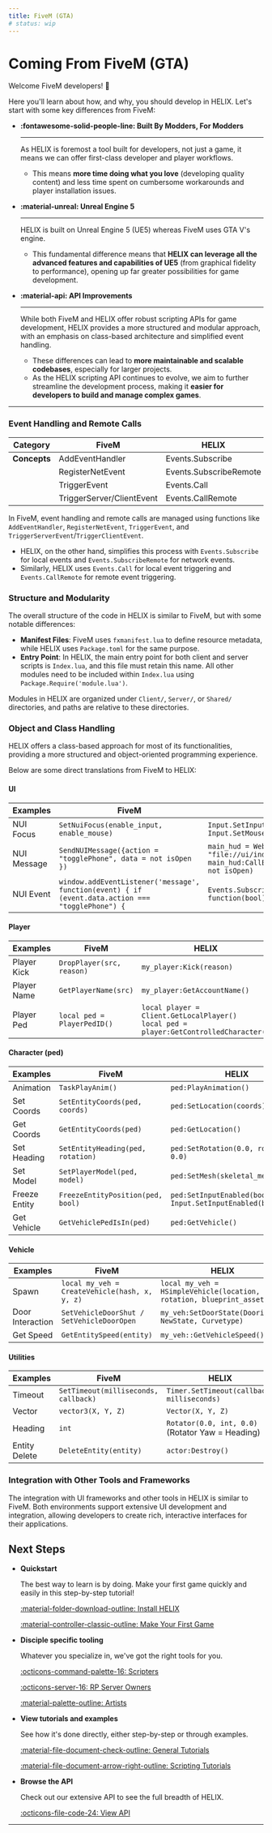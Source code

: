```yaml
---
title: FiveM (GTA)
# status: wip
---
```


# Coming From FiveM (GTA)

Welcome FiveM developers! :wave:

Here you'll learn about how, and why, you should develop in HELIX. Let's start with some key differences from FiveM:

<div class="grid cards full-width-3" markdown>

- __:fontawesome-solid-people-line: Built By Modders, For Modders__

    ---

    As HELIX is foremost a tool built for developers, not just a game, it means we can offer first-class developer and player workflows.

    - This means **more time doing what you love** (developing quality content) and less time spent on cumbersome workarounds and player installation issues.

- __:material-unreal: Unreal Engine 5__

    ---

    HELIX is built on Unreal Engine 5 (UE5) whereas FiveM uses GTA V's engine.

    - This fundamental difference means that **HELIX can leverage all the advanced features and capabilities of UE5** (from graphical fidelity to performance), opening up far greater possibilities for game development. 

- __:material-api: API Improvements__

    ---

    While both FiveM and HELIX offer robust scripting APIs for game development, HELIX provides a more structured and modular approach, with an emphasis on class-based architecture and simplified event handling. 

    - These differences can lead to **more maintainable and scalable codebases**, especially for larger projects. 
    - As the HELIX scripting API continues to evolve, we aim to further streamline the development process, making it **easier for developers to build and manage complex games**.

</div>

---

### Event Handling and Remote Calls

| **Category**   | **FiveM**       | **HELIX**           |
| -------------  | --------------- | ------------------ |
| **Concepts**  | AddEventHandler  | Events.Subscribe    |
|                | RegisterNetEvent | Events.SubscribeRemote |
|                | TriggerEvent     | Events.Call         |
|                | TriggerServer/ClientEvent | Events.CallRemote |

In FiveM, event handling and remote calls are managed using functions like `AddEventHandler`, `RegisterNetEvent`, `TriggerEvent`, and `TriggerServerEvent`/`TriggerClientEvent`.

- HELIX, on the other hand, simplifies this process with `Events.Subscribe` for local events and `Events.SubscribeRemote` for network events.
- Similarly, HELIX uses `Events.Call` for local event triggering and `Events.CallRemote` for remote event triggering.

### Structure and Modularity

The overall structure of the code in HELIX is similar to FiveM, but with some notable differences:

- **Manifest Files**: FiveM uses `fxmanifest.lua` to define resource metadata, while HELIX uses `Package.toml` for the same purpose.
- **Entry Point**: In HELIX, the main entry point for both client and server scripts is `Index.lua`, and this file must retain this name. All other modules need to be included within `Index.lua` using `Package.Require('module.lua')`.

Modules in HELIX are organized under `Client/`, `Server/`, or `Shared/` directories, and paths are relative to these directories.

### Object and Class Handling

HELIX offers a class-based approach for most of its functionalities, providing a more structured and object-oriented programming experience.

Below are some direct translations from FiveM to HELIX:

#### UI

| **Examples**  | **FiveM**                                         | **HELIX**                                       |
| ------------- | ------------------------------------------------- | ----------------------------------------------- |
| NUI Focus     | `SetNuiFocus(enable_input, enable_mouse)`         | `Input.SetInputEnabled(enable_input)`<br>`Input.SetMouseEnabled(enable_mouse)` |
| NUI Message   | `SendNUIMessage({action = "togglePhone", data = not isOpen })` | `main_hud = WebUI("Phone", "file://ui/index.html")`<br>`main_hud:CallEvent("togglePhone", not isOpen)` |
| NUI Event     | `window.addEventListener('message', function(event) { if (event.data.action === "togglePhone") {` | `Events.Subscribe("togglePhone", function(bool) {` |

#### Player

| **Examples**  | **FiveM**                                         | **HELIX**                                       |
| ------------- | ------------------------------------------------- | ----------------------------------------------- |
| Player Kick   | `DropPlayer(src, reason)`                         | `my_player:Kick(reason)`                        |
| Player Name   | `GetPlayerName(src)`                              | `my_player:GetAccountName()`                    |
| Player Ped    | `local ped = PlayerPedID()`                       | `local player = Client.GetLocalPlayer()`<br>`local ped = player:GetControlledCharacter()` |

#### Character (ped)

| **Examples**  | **FiveM**                                         | **HELIX**                                       |
| ------------- | ------------------------------------------------- | ----------------------------------------------- |
| Animation     | `TaskPlayAnim()`                                  | `ped:PlayAnimation()`                           |
| Set Coords    | `SetEntityCoords(ped, coords)`                    | `ped:SetLocation(coords)`                       |
| Get Coords    | `GetEntityCoords(ped)`                            | `ped:GetLocation()`                             |
| Set Heading   | `SetEntityHeading(ped, rotation)`                 | `ped:SetRotation(0.0, rotation, 0.0)`           |
| Set Model     | `SetPlayerModel(ped, model)`                      | `ped:SetMesh(skeletal_mesh_asset)`              |
| Freeze Entity | `FreezeEntityPosition(ped, bool)`                 | `ped:SetInputEnabled(bool)`<br>`Input.SetInputEnabled(bool)` |
| Get Vehicle   | `GetVehiclePedIsIn(ped)`                          | `ped:GetVehicle()`                              |

#### Vehicle

| **Examples**  | **FiveM**                                         | **HELIX**                                       |
| ------------- | ------------------------------------------------- | ----------------------------------------------- |
| Spawn | `local my_veh = CreateVehicle(hash, x, y, z)`            |  `local my_veh = HSimpleVehicle(location, rotation, blueprint_asset)` |
| Door Interaction | `SetVehicleDoorShut / SetVehicleDoorOpen`            |  `my_veh:SetDoorState(Doorindex, NewState, Curvetype)` |
| Get Speed | `GetEntitySpeed(entity)`            |  `my_veh::GetVehicleSpeed()` |

#### Utilities

| **Examples**  | **FiveM**                                         | **HELIX**                                       |
| ------------- | ------------------------------------------------- | ----------------------------------------------- |
| Timeout       | `SetTimeout(milliseconds, callback)`              | `Timer.SetTimeout(callback, milliseconds)`      |
| Vector        | `vector3(X, Y, Z)`                                | `Vector(X, Y, Z)`                               |
| Heading        | `int`                                | `Rotator(0.0, int, 0.0)`  (Rotator Yaw = Heading)                             |
| Entity Delete | `DeleteEntity(entity)`                            | `actor:Destroy()`                               |

### Integration with Other Tools and Frameworks

The integration with UI frameworks and other tools in HELIX is similar to FiveM. Both environments support extensive UI development and integration, allowing developers to create rich, interactive interfaces for their applications.


## Next Steps

<div class="grid cards" markdown>

-   __Quickstart__

    The best way to learn is by doing. Make your first game quickly and easily in this step-by-step tutorial!

    [:material-folder-download-outline: Install HELIX](install.md)

    [:material-controller-classic-outline: Make Your First Game](firstGame.md)

-   __Disciple specific tooling__

	Whatever you specialize in, we've got the right tools for you. 

    [:octicons-command-palette-16: Scripters](scripters.md)

    [:octicons-server-16: RP Server Owners](rpServerOwners.md)

    [:material-palette-outline: Artists](artists.md)
    
-   __View tutorials and examples__

    See how it's done directly, either step-by-step or through examples.

    [:material-file-document-check-outline: General Tutorials](../tutorials/index.md)

    [:material-file-document-arrow-right-outline: Scripting Tutorials](../scripting/index.md)

-   __Browse the API__

    Check out our extensive API to see the full breadth of HELIX.

    [:octicons-file-code-24: View API](../api/index.md)
</div>

---
